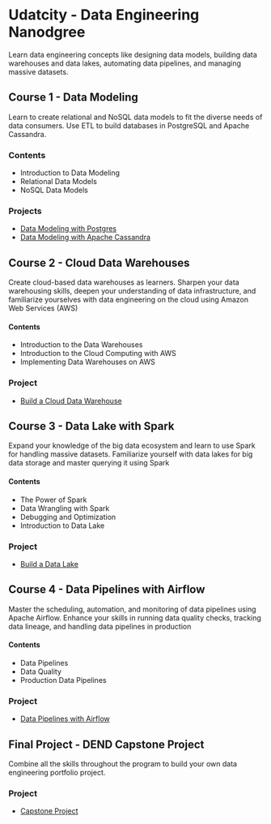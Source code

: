 # Udatcity - Data Engineering Nanodgree
Learn data engineering concepts like designing data models, building data warehouses and data lakes, automating data pipelines, and managing massive datasets.

## Course 1 - Data Modeling
Learn to create relational and NoSQL data models to fit the diverse needs of data consumers. Use ETL to build databases in PostgreSQL and Apache Cassandra.

### Contents
* Introduction to Data Modeling
* Relational Data Models
* NoSQL Data Models

### Projects
* [Data Modeling with Postgres](https://github.com/yugyesh/song_play_analysis)
* [Data Modeling with Apache Cassandra](https://github.com/yugyesh/song_play_analysis_cassandra)


## Course 2 - Cloud Data Warehouses
Create cloud-based data warehouses as learners. Sharpen your data warehousing skills, deepen your understanding of data infrastructure, and familiarize yourselves with data engineering on the cloud using Amazon Web Services (AWS)

#### Contents
* Introduction to the Data Warehouses
* Introduction to the Cloud Computing with AWS
* Implementing Data Warehouses on AWS

### Project
* [Build a Cloud Data Warehouse](https://github.com/yugyesh/song_analysis_warehouse)


## Course 3 - Data Lake with Spark
Expand your knowledge of the big data ecosystem and learn to use Spark for handling massive datasets. Familiarize yourself with data lakes for big data storage and master querying it using Spark

#### Contents
* The Power of Spark
* Data Wrangling with Spark
* Debugging and Optimization
* Introduction to Data Lake

### Project
* [Build a Data Lake](https://github.com/yugyesh/song_play_analysis_data_lake)


## Course 4 - Data Pipelines with Airflow
Master the scheduling, automation, and monitoring of data pipelines using Apache Airflow. Enhance your skills in running data quality checks, tracking data lineage, and handling data pipelines in production

#### Contents
* Data Pipelines
* Data Quality
* Production Data Pipelines

### Project
* [Data Pipelines with Airflow](https://github.com/yugyesh/song_analysis_airflow)


## Final Project - DEND Capstone Project
Combine all the skills throughout the program to build your own data engineering portfolio project.

### Project
* [Capstone Project](https://github.com/yugyesh/smart_advertisement_in_us)
